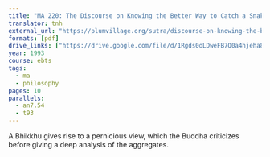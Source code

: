 ```yaml
---
title: "MA 220: The Discourse on Knowing the Better Way to Catch a Snake"
translator: tnh
external_url: "https://plumvillage.org/sutra/discourse-on-knowing-the-better-way-to-catch-a-snake/"
formats: [pdf]
drive_links: ["https://drive.google.com/file/d/1Rgds0oLDweFB7Q0a4hjeha8OEvFeLkP3/view?usp=drivesdk"]
year: 1993
course: ebts
tags:
  - ma
  - philosophy
pages: 10
parallels:
  - an7.54
  - t93
---
```


A Bhikkhu gives rise to a pernicious view, which the Buddha criticizes before giving a deep analysis of the aggregates.
